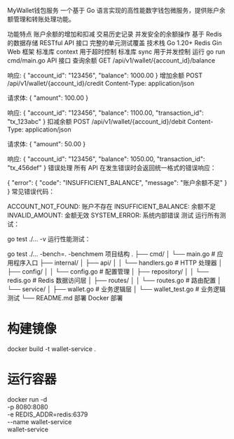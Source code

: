 MyWallet钱包服务
一个基于 Go 语言实现的高性能数字钱包微服务，提供账户余额管理和转账处理功能。

功能特点
账户余额的增加和扣减
交易历史记录
并发安全的余额操作
基于 Redis 的数据存储
RESTful API 接口
完整的单元测试覆盖
技术栈
Go 1.20+
Redis
Gin Web 框架
标准库 context 用于超时控制
标准库 sync 用于并发控制
运行
go run cmd/main.go
API 接口
查询余额
GET /api/v1/wallet/{account_id}/balance

响应:
{
    "account_id": "123456",
    "balance": 1000.00
}
增加余额
POST /api/v1/wallet/{account_id}/credit
Content-Type: application/json

请求体:
{
    "amount": 100.00
}

响应:
{
    "account_id": "123456",
    "balance": 1100.00,
    "transaction_id": "tx_123abc"
}
扣减余额
POST /api/v1/wallet/{account_id}/debit
Content-Type: application/json

请求体:
{
    "amount": 50.00
}

响应:
{
    "account_id": "123456",
    "balance": 1050.00,
    "transaction_id": "tx_456def"
}
错误处理
所有 API 在发生错误时会返回统一格式的错误响应：

{
    "error": {
        "code": "INSUFFICIENT_BALANCE",
        "message": "账户余额不足"
    }
}
常见错误代码：

ACCOUNT_NOT_FOUND: 账户不存在
INSUFFICIENT_BALANCE: 余额不足
INVALID_AMOUNT: 金额无效
SYSTEM_ERROR: 系统内部错误
测试
运行所有测试：

go test ./... -v
运行性能测试：

go test ./... -bench=. -benchmem
项目结构
.
├── cmd/
│   └── main.go                 # 应用程序入口
├── internal/
│   ├── api/
│   │   └── handlers.go         # HTTP 处理器
│   ├── config/
│   │   └── config.go           # 配置管理
│   ├── repository/
│   │   └── redis.go           # Redis 数据访问层
│   ├── routes/
│   │   └── routes.go          # 路由配置
│   └── service/
│       ├── wallet.go          # 业务逻辑层
│       └── wallet_test.go     # 业务逻辑测试
└── README.md
部署
Docker 部署
# 构建镜像
docker build -t wallet-service .

# 运行容器
docker run -d \
  -p 8080:8080 \
  -e REDIS_ADDR=redis:6379 \
  --name wallet-service \
  wallet-service